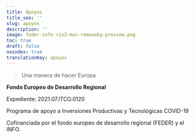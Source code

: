 ```yaml
---
title: Apoyos
title_seo: ''
slug: apoyos
description: ''
image: feder-info-ris3-mur-removebg-preview.png
toc: true
draft: false
noindex: true
translationKey: apoyos
---
```

> Una manera de hacer Europa

**Fondo Europeo de Desarrollo Regional**

Expediente: 2021.07.ITCO.0120

Programa de apoyo a Inversiones Productivas y Tecnológicas COVID-19

Cofinanciada por el fondo europeo de desarrollo regional (FEDER) y el INFO.
